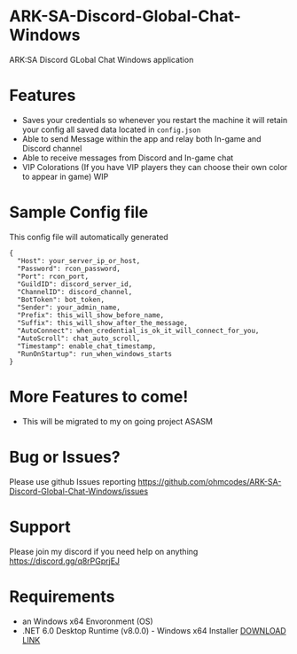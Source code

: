 # ARK-SA-Discord-Global-Chat-Windows
ARK:SA Discord GLobal Chat Windows application 

# Features
- Saves your credentials so whenever you restart the machine it will retain your config all saved data located in ```config.json```
- Able to send Message within the app and relay both In-game and Discord channel
- Able to receive messages from Discord and In-game chat
- VIP Colorations (If you have VIP players they can choose their own color to appear in game) WIP

# Sample Config file
This config file will automatically generated
```
{
  "Host": your_server_ip_or_host,
  "Password": rcon_password,
  "Port": rcon_port,
  "GuildID": discord_server_id,
  "ChannelID": discord_channel,
  "BotToken": bot_token,
  "Sender": your_admin_name,
  "Prefix": this_will_show_before_name,
  "Suffix": this_will_show_after_the_message,
  "AutoConnect": when_credential_is_ok_it_will_connect_for_you,
  "AutoScroll": chat_auto_scroll,
  "Timestamp": enable_chat_timestamp,
  "RunOnStartup": run_when_windows_starts
}
```



# More Features to come!
- This will be migrated to my on going project ASASM

# Bug or Issues?
Please use github Issues reporting
https://github.com/ohmcodes/ARK-SA-Discord-Global-Chat-Windows/issues

# Support
Please join my discord if you need help on anything https://discord.gg/q8rPGprjEJ


# Requirements
- an Windows x64 Envoronment (OS)
- .NET 6.0 Desktop Runtime (v8.0.0) - Windows x64 Installer [DOWNLOAD LINK](https://download.visualstudio.microsoft.com/download/pr/b280d97f-25a9-4ab7-8a12-8291aa3af117/a37ed0e68f51fcd973e9f6cb4f40b1a7/windowsdesktop-runtime-8.0.0-win-x64.exe)





